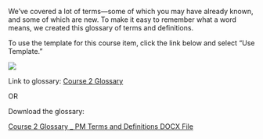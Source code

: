 
We’ve covered a lot of terms—some of which you may have already known, and some of which are new. To make it easy to remember what a word means, we created this glossary of terms and definitions.

To use the template for this course item, click the link below and select “Use Template.”

![](https://d3c33hcgiwev3.cloudfront.net/imageAssetProxy.v1/5tMk6a2uQvWTJOmtrrL1vA_bb1334a071f749898c0cdc801d81ac2b_graphic-line-right.png?expiry=1715299200000&hmac=7ar8P-kCOXQFicKgD6GMZlYbM2OKa0asWhGDVUdd8xE)

Link to glossary: [Course 2 Glossary](https://docs.google.com/document/d/1NnRFDj6zKTWb4ZnCWlMt2lXh7wZoF9uj9RnJKP56s3A/template/preview "Course 2 Glossary")

OR

Download the glossary:

[Course 2 Glossary _ PM Terms and Definitions DOCX File](https://d3c33hcgiwev3.cloudfront.net/Dxi8fFH5TAyYvHxR-awMLw_8efe21fb3fd24ccf8f26314be69ab0f1_Course-2-Glossary-_-PM-Terms-and-Definitions.docx?Expires=1715299200&Signature=b~X67oNpU7VY38H0Z5oPSMLn4Ea9yjCraBnxTinkHj8kHAfqcqfiUan52LygT4aFFTvFtwbeBVIz237MpPLoiogMVLiwZKtA6EZACvOwikriQCtKqEoSTDKqNtV5~ItV7MegiAqeQWeNYl7MpiuHzqTRiCbsxwslGpA1yyuRUuE_&Key-Pair-Id=APKAJLTNE6QMUY6HBC5A)